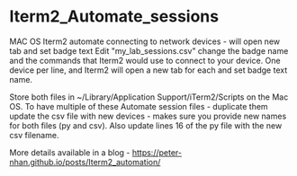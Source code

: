 # Iterm2_Automate_sessions
MAC OS Iterm2 automate connecting to network devices - will open new tab and set badge text 
Edit "my_lab_sessions.csv" change the badge name and the commands that Iterm2 would use to connect to your device.
One device per line, and Iterm2 will open a new tab for each and set badge text name.

Store both files in ~/Library/Application Support/iTerm2/Scripts on the Mac OS.
To have multiple of these Automate session files - duplicate them update the csv file with new devices - makes sure you provide new names for both files (py and csv). Also update lines 16  of the py file with the new csv filename.

More details available in a blog - https://peter-nhan.github.io/posts/Iterm2_automation/
